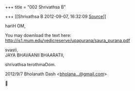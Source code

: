 +++
title = "002 Shrivathsa B"

+++
[[Shrivathsa B	2012-09-07, 16:32:09 [Source](https://groups.google.com/g/bvparishat/c/Ci0_OZ_MsaU)]]



hariH OM,  
  
You may download the text here:  
<http://is1.mum.edu/vedicreserve/upapurana/saura_purana.pdf>  
  
svasti,  
 JAYA BHAVAANII BHAARATII,  

shrivathsa terothmaDom.  
  

2012/9/7 Bholanath Dash \<[bholana...@gmail.com]()\>



